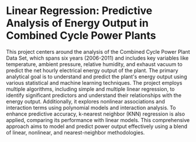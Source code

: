  # Linear Regression: Predictive Analysis of Energy Output in Combined Cycle Power Plants
This project centers around the analysis of the Combined Cycle Power Plant Data Set, which spans six years (2006-2011) and includes key variables like temperature, ambient pressure, relative humidity, and exhaust vacuum to predict the net hourly electrical energy output of the plant. The primary analytical goal is to understand and predict the plant's energy output using various statistical and machine learning techniques. The project employs multiple algorithms, including simple and multiple linear regression, to identify significant predictors and understand their relationships with the energy output. Additionally, it explores nonlinear associations and interaction terms using polynomial models and interaction analysis. To enhance predictive accuracy, k-nearest neighbor (KNN) regression is also applied, comparing its performance with linear models. This comprehensive approach aims to model and predict power output effectively using a blend of linear, nonlinear, and nearest-neighbor methodologies.
